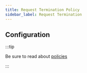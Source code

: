 ```yaml
---
title: Request Termination Policy
sidebar_label: Request Termination
---
```


<!-- Description goes here-->

<PolicyStatus policy="request-termination-inbound" />

## Configuration

:::tip

Be sure to read about [policies](/docs/policies)

:::

<PolicyConfig id="request-termination-inbound" />
